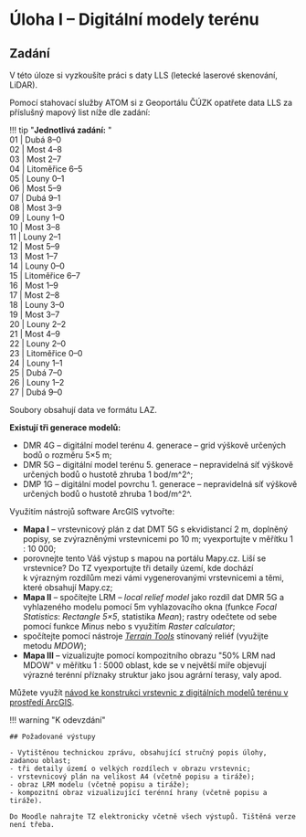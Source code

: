 # Úloha I – Digitální modely terénu

## Zadání 

V této úloze si vyzkoušíte práci s daty LLS (letecké laserové skenování, LiDAR).

Pomocí stahovací služby ATOM si z Geoportálu ČÚZK opatřete data LLS za příslušný mapový list níže dle zadání:

!!! tip "**Jednotlivá zadání:** "   
    01 | Dubá 8–0 <br />
    02 | Most 4–8 <br />
    03 | Most 2–7 <br />
    04 | Litoměřice 6–5 <br />
    05 | Louny 0–1 <br />
    06 | Most 5–9 <br />
    07 | Dubá 9–1 <br />
    08 | Most 3–9 <br />
    09 | Louny 1–0 <br />
    10 | Most 3–8 <br />
    11 | Louny 2–1 <br />
    12 | Most 5–9 <br />
    13 | Most 1–7 <br />
    14 | Louny 0–0 <br />
    15 | Litoměřice 6–7 <br />
    16 | Most 1–9 <br />
    17 | Most 2–8 <br />
    18 | Louny 3–0 <br />
    19 | Most 3–7 <br />
    20 | Louny 2–2 <br />
    21 | Most 4–9 <br />
    22 | Louny 2–0 <br />
    23 | Litoměřice 0–0 <br />
    24 | Louny 1–1 <br />
    25 | Dubá 7–0 <br />
    26 | Louny 1–2 <br />
    27 | Dubá 9–0 
  

Soubory obsahují data ve formátu LAZ.

**Existují tři generace modelů:**

- DMR 4G – digitální model terénu 4. generace – grid výškově určených bodů o rozměru 5×5 m;
- DMR 5G – digitální model terénu 5. generace – nepravidelná síť výškově určených bodů o hustotě zhruba 1 bod/m^2^;
- DMP 1G – digitální model povrchu 1. generace – nepravidelná síť výškově určených bodů o hustotě zhruba 1 bod/m^2^.

Využitím nástrojů software ArcGIS vytvořte:

-  **Mapa I** – vrstevnicový plán z dat DMT 5G s ekvidistancí 2 m, doplněný popisy, se zvýrazněnými vrstevnicemi po 10 m; vyexportujte v měřítku 1 : 10 000;
-  porovnejte tento Váš výstup s mapou na portálu Mapy.cz. Liší se vrstevnice? Do TZ vyexportujte tři detaily území, kde dochází k výrazným rozdílům mezi vámi vygenerovanými vrstevnicemi a těmi, které obsahují Mapy.cz;
-  **Mapa II** – spočítejte LRM – *local relief model* jako rozdíl dat DMR 5G a vyhlazeného modelu pomocí 5m vyhlazovacího okna (funkce *Focal Statistics*: *Rectangle 5×5*, statistika *Mean*); rastry odečtete od sebe pomocí funkce *Minus* nebo s využitím *Raster calculator*;
-  spočítejte pomocí nástroje [*Terrain Tools*](https://www.arcgis.com/home/item.html?id=4b2ea7c5f87d476a8849c804b81667aa) stínovaný reliéf (využijte metodu *MDOW*);    
-  **Mapa III** – vizualizujte pomocí kompozitního obrazu "50% LRM nad MDOW" v měřítku 1 : 5000 oblast, kde se v největší míře objevují výrazné terénní příznaky struktur jako jsou agrární terasy, valy apod.

Můžete využít [návod ke konstrukci vrstevnic z digitálních modelů terénu v prostředí ArcGIS](../dmt.md).

!!! warning "K odevzdání"

    ## Požadované výstupy

    - Vytištěnou technickou zprávu, obsahující stručný popis úlohy, zadanou oblast;
    - tři detaily území o velkých rozdílech v obrazu vrstevnic;
    - vrstevnicový plán na velikost A4 (včetně popisu a tiráže);
    - obraz LRM modelu (včetně popisu a tiráže);
    - kompozitní obraz vizualizující terénní hrany (včetně popisu a tiráže).

    Do Moodle nahrajte TZ elektronicky včetně všech výstupů. Tištěná verze není třeba.
